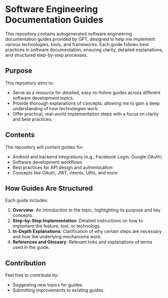# Software Engineering Documentation Guides

This repository contains autogenerated software engineering documentation guides provided by GPT, designed to help me implement various technologies, tools, and frameworks. Each guide follows best practices in software documentation, ensuring clarity, detailed explanations, and structured step-by-step processes.

## Purpose

This repository aims to:
- Serve as a resource for detailed, easy-to-follow guides across different software development topics.
- Provide thorough explanations of concepts, allowing me to gain a deep understanding of how technologies work.
- Offer practical, real-world implementation steps with a focus on clarity and best practices.

## Contents

The repository will contain guides for:
- Android and backend integrations (e.g., Facebook Login, Google OAuth)
- Software development workflows
- Best practices for API design and authentication
- Concepts like OAuth, JWT, intents, URIs, and more

## How Guides Are Structured

Each guide includes:
1. **Overview**: An introduction to the topic, highlighting its purpose and key concepts.
2. **Step-by-Step Implementation**: Detailed instructions on how to implement the feature, tool, or technology.
3. **In-Depth Explanations**: Clarification of why certain steps are necessary and how the underlying mechanisms work.
4. **References and Glossary**: Relevant links and explanations of terms used in the guide.

## Contribution

Feel free to contribute by:
- Suggesting new topics for guides.
- Submitting improvements to existing guides.
